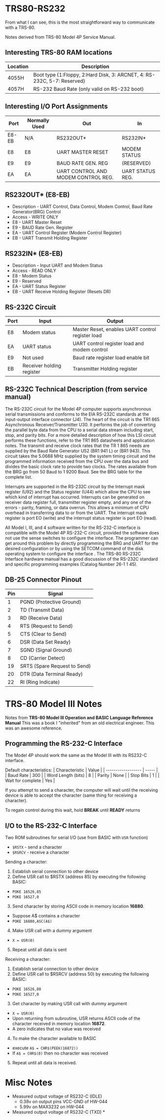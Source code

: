 # TRS80-RS232

From what I can see, this is the most straightforward way to communicate with a TRS-80.

Notes derived from TRS-80 Model 4P Service Manual.


## Interesting TRS-80 RAM locations
| Location | Description                                      |
| -------- | ------------------------------------------------ |
| 4055H    | Boot type {1:Floppy, 2:Hard Disk, 3: ARCNET, 4: RS-232C, 5-7: Reserved} |
| 4057H    | RS-232 Baud Rate (only valid on RS-232 boot)     |


## Interesting I/O Port Assignments
| Port   | Normally Used | Out                                 | In               |
| ------ | ------------- | ----------------------------------- | ---------------- |
| E8-EB  | N/A           | RS232OUT*                           | RS232IN*         |
| E8     | E8            | UART MASTER RESET                   | MODEM STATUS     |
| E9     | E9            | BAUD RATE GEN. REG                  | (RESERVED)       |
| EA     | EA            | UART CONTROL AND MODEM CONTROL REG. | UART STATUS REG. |


## RS232OUT* (E8-EB)
* Description - UART Control, Data Control, Modem Control, Baud Rate Generator(BRG) Control
* Access - WRITE ONLY
* E8 - UART Master Reset
* E9 - BAUD Rate Gen. Register
* EA - UART Control Register (Modem Control Register)
* EB - UART Transmit Holding Register


## RS232IN* (E8-EB)
* Description - Input UART and Modem Status
* Access - READ ONLY
* E8 - Modem Status
* E9 - Reserved
* EA - UART Status Register
* EB - UART Receive Holding Register (Resets DR)


## RS-232C Circuit
| Port | Input                     | Output                                           |
| ---- | ------------------------- | ------------------------------------------------ |
| E8   | Modem status              | Master Reset, enables UART control register load |
| EA   | UART status               | UART control register load and modem control     |
| E9   | Not used                  | Baud rate register load enable bit               |
| EB   | Receiver holding register | Transmitter Holding register                     |


## RS-232C Technical Description (from service manual)
The RS-232C circuit for the Model 4P computer supports asyn­chronous serial transmissions and conforms to the 
EIA RS-232C standards at the input-output interface connector (J4). The heart of the circuit is the TR1 865 
Asynchronous Receiver/Transmitter U30. It performs the job of converting the parallel byte data from the CPU 
to a serial data stream including start, stop, and parity bits. For a more detailed description of how this 
LSI circuit performs these functions, refer to the TR1 865 datasheets and application notes. The transmit and 
receive clock rates that the TR 1 865 needs are supplied by the Baud Rate Generator U52 (BR1 941 L) or (BR1 943). 
This circuit takes the 5.0688 MHz supplied by the system timing circuit and the pro­grammed information received 
from the CPU over the data bus and divides the basic clock rate to provide two clocks. The rates available from 
the BRG go from 50 Baud to 1 9200 Baud. See the BRG table for the complete list.


Interrupts are supported in the RS-232C circuit by the Interrupt mask register (U92) and the Status register (U44) which allow
the CPU to see which kind of interrupt has occurred. Interrupts can be generated on receiver data register full, 
transmitter reg­ister empty, and any one of the errors - parity, framing, or data overrun. This allows a minimum of CPU overhead
in transfer­ring data to or from the UART. The interrupt mask register is port EO (write) and the interrupt status register 
is port EO (read).

All Model I, III, and 4 software written for the RS-232-C interface is compatible with the Model 4P RS-232-C circuit, 
provided the software does not use the sense switches to configure the in­terface. The programmer can get around this 
problem by di­rectly programming the BRG and UART for the desired configuration or by using the SETCOM command of the disk
operating system to configure the interface . The TRS-80 RS-232C Interface hardware manual has a good discussion of the
RS-232C standard and specific programming examples (Cat­alog Number 26-1 1 45).


## DB-25 Connector Pinout
| Pin | Signal                       |
| --- | ---------------------------- |
| 1   | PGND (Protective Ground)     |
| 2   | TD (Transmit Data)           |
| 3   | RD (Receive Data)            |
| 4   | RTS (Request to Send)        |
| 5   | CTS (Clear to Send)          |
| 6   | DSR (Data Set Ready)         |
| 7   | SGND (Signal Ground)         |
| 8   | CD (Carrier Detect)          |
| 19  | SRTS (Spare Request to Send) |
| 20  | DTR (Data Terminal Ready)    |
| 22  | RI (Ring Indicate)           |




# TRS-80 Model III Notes
Notes from **TRS-80 Model III Operation and BASIC Language Reference Manual**
This was a book I "inherited" from an old electrical engineer. This was an awesome reference.


## Programming the RS-232-C Interface
The Model 4P should work the same as the Model III with its RS232-C interface.


Default characteristics:
| Characteristic     | Value |
| ------------------ | ----- |
| Baud Rate          | 300   |
| Word Length (bits) | 8     |
| Parity             | None  |
| Stop Bits          | 1     |
| Wait for complete  | Yes   |


If you attempt to send a character, the computer will wait until the receiving device
is able to accept the character (same thing for receiving a character).

To regain control during this wait, hold **BREAK** until **READY** returns


## I/O to the RS-232-C Interface

Two ROM subroutines for serial I/O (use from BASIC with ```USR``` function)
* ```$RSTX``` - send a character
* ```$RSRCV``` - receive a character


Sending a character:
1. Establish serial connection to other device
2. Define USR call to $RSTX (address 85) by executing the following BASIC:
  * ```POKE 16526,85```
  * ```POKE 16527,0```
3. Send character by storing ASCII code in memory location **16880**.
  * Suppose A$ contains a character
  * ```POKE 16880,ASC(A$)```
4. Make USR call with a dummy argument
  * ```X = USR(0)```
5. Repeat until all data is sent


Receiving a character:
1. Establish serial connection to other device
2. Define USR call to $RSRCV (address 50) by executing the following BASIC:
  * ```POKE 16526,80```
  * ```POKE 16527,0```
3. Get character by making USR call with dummy argument
  * ```X = USR(0)```
  * Upon returning from subroutine, USR returns ASCII code of the character received in memory location **16872**.
  * A zero indicates that no value was received
4. To make the character available to BASIC
  * execute ```A$ = CHR$(PEEK(16872))```
  * If ```A$ = CHR$(0)``` then no character was received
5. Repeat until all data is received.



# Misc Notes

* Measured output voltage of RS232-C (IDLE)
  * 0.38v on output pins VCC-GND of HW-044 
  * 5.99v on MAX3232 on HW-044
* Measured output voltage of RS232-C (TXD)
  * 

